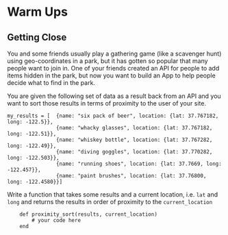 # Warm Ups
## Getting Close



You and some friends usually play a gathering game (like a scavenger hunt) using geo-coordinates in a park, but it has gotten so popular that many people want to join in. One of your friends created an API for people to add items hidden in the park, but now you want to build an App to help people decide what to find in the park.

 You are given the following set of data as a result back from an API and you want to sort those results in terms of proximity to the user of your site.

	my_results = [	{name: "six pack of beer", location: {lat: 37.767182, long: -122.5}}, 
				 	{name: "whacky glasses", location: {lat: 37.767182, long: -122.51}},
				 	{name: "whiskey bottle", location: {lat: 37.767282, long: -122.49}},
				 	{name: "diving goggles", location: {lat: 37.770282, long: -122.503}},
				 	{name: "running shoes", location: {lat: 37.7669, long: -122.457}},
				 	{name: "paint brushes", location: {lat: 37.76800, long: -122.4580}}]
				 	
				 	
Write a function that takes some results and a current location, i.e. `lat` and `long` and returns the results in order of proximity to the `current_location`


```
	def proximity_sort(results, current_location)
		# your code here
	end
```
				 	